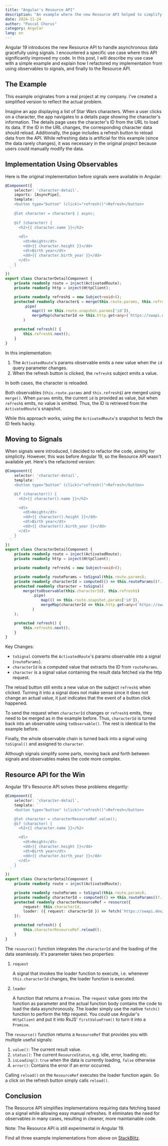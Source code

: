 ```yaml
---
title: "Angular's Resource API"
description: "An example where the new Resource API helped to simplify code."
date: 2024-11-24
author: "Pascal Chorus"
category: Angular
lang: en
---
```


Angular 19 introduces the new Resource API to handle asynchronous data gracefully using signals. I encountered a specific use case where this API significantly improved my code. In this post, I will describe my use case with a simple example and explain how I refactored my implementation from using observables to signals, and finally to the Resource API.


## The Example

This example originates from a real project at my company. I've created a simplified version to reflect the actual problem.

Imagine an app displaying a list of Star Wars characters. When a user clicks on a character, the app navigates to a details page showing the character's information. The details page uses the character's ID from the URL to load its data. If the ID in the URL changes, the corresponding character data should reload. Additionally, the page includes a refresh button to reload data from the API. While refreshing data is artificial for this example (since the data rarely changes), it was necessary in the original project because users could manually modify the data.


## Implementation Using Observables

Here is the original implementation before signals were available in Angular:

```typescript
@Component({
    selector: 'character-detail',
    imports: [AsyncPipe],
    template: `
    <button type="button" (click)="refresh()">Refresh</button>
    
    @let character = character$ | async;
    
    @if (character) {
      <h2>{{ character.name }}</h2>
    
      <dl>
        <dt>Height</dt>
        <dd>{{ character.height }}</dd>
        <dt>Birth year</dt>
        <dd>{{ character.birth_year }}</dd>
      </dl>
    }
  `
})
export class CharacterDetailComponent {
    private readonly route = inject(ActivatedRoute);
    private readonly http = inject(HttpClient);

    private readonly refresh$ = new Subject<void>();
    protected readonly character$ = merge(this.route.params, this.refresh$)
        .pipe(
            map(() => this.route.snapshot.params['id']),
            mergeMap(characterId => this.http.get<any>(`https://swapi.dev/api/people/${characterId}/`)),
        )

    protected refresh() {
        this.refresh$.next();
    }
}
```

In this implementation:

1. The `ActivatedRoute`'s params observable emits a new value when the `id` query parameter changes.
2. When the refresh button is clicked, the `refresh$` subject emits a value.

In both cases, the character is reloaded.

Both observables (`this.route.params` and `this.refresh$`) are merged using `merge()`. When `params` emits, the current `id` is provided as value, but when `refresh$` emits, no value is emitted. Thus, the ID is retrieved from the `ActivatedRoute`'s snapshot.

While this approach works, using the `ActivatedRoute`'s snapshot to fetch the ID feels hacky.


## Moving to Signals

When signals were introduced, I decided to refactor the code, aiming for simplicity. However, this was before Angular 19, so the Resource API wasn't available yet. Here's the refactored version:

```typescript
@Component({
    selector: 'character-detail',
    template: `
    <button type="button" (click)="refresh()">Refresh</button>

    @if (character()) {
      <h2>{{ character().name }}</h2>

      <dl>
        <dt>Height</dt>
        <dd>{{ character().height }}</dd>
        <dt>Birth year</dt>
        <dd>{{ character().birth_year }}</dd>
      </dl>
    }
  `
})
export class CharacterDetailComponent {
    private readonly route = inject(ActivatedRoute);
    private readonly http = inject(HttpClient);

    private readonly refresh$ = new Subject<void>();

    private readonly routeParams = toSignal(this.route.params);
    private readonly characterId = computed(() => this.routeParams()?.['id']);
    protected readonly character = toSignal(
        merge(toObservable(this.characterId), this.refresh$)
            .pipe(
                map(() => this.route.snapshot.params['id']),
                mergeMap(characterId => this.http.get<any>(`https://swapi.dev/api/people/${characterId}/`))
            )
    );

    protected refresh() {
        this.refresh$.next();
    }
}
```

Key Changes:

* `toSignal` converts the `ActivatedRoute`'s params observable into a signal (`routeParams`).
* `characterId` is a computed value that extracts the ID from `routeParams`.
* `character` is a signal value containing the result data fetched via the http request.

The reload button still emits a new value on the subject `refresh$` when clicked. Turning it into a signal does not make sense since it does not change an actual value, it just indicates that the event of a button click happened. 

To send the request when `characterId` changes or `refresh$` emits, they need to be merged as in the example before.
Thus, `characterId` is turned back into an observable using `toObservable()`. The rest is identical to the example before.

Finally, the whole observable chain is turned back into a signal using `toSignal()` and assigned to `character`.

Although signals simplify some parts, moving back and forth between signals and observables makes the code more complex.

## Resource API for the Win

Angular 19's Resource API solves these problems elegantly:

```typescript
@Component({
    selector: 'character-detail',
    template: `
    <button type="button" (click)="refresh()">Refresh</button>

    @let character = characterResourceRef.value();
    @if (character) {
      <h2>{{ character.name }}</h2>

      <dl>
        <dt>Height</dt>
        <dd>{{ character.height }}</dd>
        <dt>Birth year</dt>
        <dd>{{ character.birth_year }}</dd>
      </dl>
    }
  `
})
export class CharacterDetailComponent {
    private readonly route = inject(ActivatedRoute);

    private readonly routeParams = toSignal(this.route.params);
    private readonly characterId = computed(() => this.routeParams()?.['id']);
    protected readonly characterResourceRef = resource({
        request: this.characterId,
        loader: ({ request: characterId }) => fetch(`https://swapi.dev/api/people/${characterId}/`).then(response => response.json())
    });

    protected refresh() {
        this.characterResourceRef.reload();
    }
}
```

The `resource()` function integrates the `characterId` and the loading of the data seamlessly.
It's parameter takes two properties:

1. `request`
    
    A signal that invokes the loader function to execute, i.e. whenever `this.characterId` changes, the loader function is executed.
2. `loader`
    
    A function that returns a `Promise`. The `request` value goes into the function as parameter and the actual function body contains the code to load the data asynchronously. The loader simply use the native `fetch()` function to perform the http request. You could use Angular's `HttpClient` and put it into RxJS' `firstValueFrom()` to turn it into a `Promise`.

The `resource()` function returns a `ResourceRef` that provides you with multiple useful signals:

1. `value()`: The current result value.
2. `status()`: The current `ResourceStatus`, e.g. idle, error, loading etc.
3. `isLoading()`: `true` when the data is currently loading, `false` otherwise
4. `error()`: Contains the error if an error occurred.

Calling `reload()` on the `ResourceRef` executes the loader function again.
So a click on the refresh button simply calls `reload()`.


## Conclusion

The Resource API simplifies implementations requiring data fetching based on a signal while allowing easy manual refreshes. It eliminates the need for observables in many cases, resulting in cleaner, more maintainable code.

Note: The Resource API is still experimental in Angular 19.

Find all three example implementations from above on [StackBlitz](https://stackblitz.com/~/github.com/pchorus/resource-api-example?file=src/app/character-detail-signals.component.ts).

